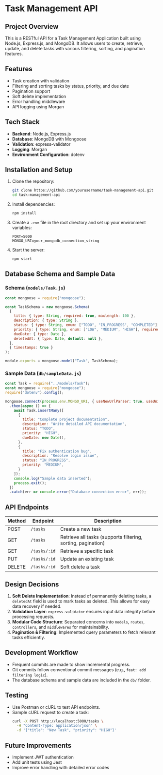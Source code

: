 # Task Management API

## Project Overview
This is a RESTful API for a Task Management Application built using Node.js, Express.js, and MongoDB. It allows users to create, retrieve, update, and delete tasks with various filtering, sorting, and pagination features.

## Features
- Task creation with validation
- Filtering and sorting tasks by status, priority, and due date
- Pagination support
- Soft delete implementation
- Error handling middleware
- API logging using Morgan

## Tech Stack
- **Backend**: Node.js, Express.js
- **Database**: MongoDB with Mongoose
- **Validation**: express-validator
- **Logging**: Morgan
- **Environment Configuration**: dotenv

## Installation and Setup
1. Clone the repository:
   ```bash
   git clone https://github.com/yourusername/task-management-api.git
   cd task-management-api
   ```
2. Install dependencies:
   ```bash
   npm install
   ```
3. Create a `.env` file in the root directory and set up your environment variables:
   ```env
   PORT=5000
   MONGO_URI=your_mongodb_connection_string
   ```
4. Start the server:
   ```bash
   npm start
   ```

## Database Schema and Sample Data
### Schema (`models/Task.js`)
```javascript
const mongoose = require("mongoose");

const TaskSchema = new mongoose.Schema(
  {
    title: { type: String, required: true, maxlength: 100 },
    description: { type: String },
    status: { type: String, enum: ["TODO", "IN_PROGRESS", "COMPLETED"], default: "TODO" },
    priority: { type: String, enum: ["LOW", "MEDIUM", "HIGH"], required: true },
    dueDate: { type: Date },
    deletedAt: { type: Date, default: null },
  },
  { timestamps: true }
);

module.exports = mongoose.model("Task", TaskSchema);
```

### Sample Data (`db/sampleData.js`)
```javascript
const Task = require("../models/Task");
const mongoose = require("mongoose");
require("dotenv").config();

mongoose.connect(process.env.MONGO_URI, { useNewUrlParser: true, useUnifiedTopology: true })
  .then(async () => {
    await Task.insertMany([
      {
        title: "Complete project documentation",
        description: "Write detailed API documentation",
        status: "TODO",
        priority: "HIGH",
        dueDate: new Date(),
      },
      {
        title: "Fix authentication bug",
        description: "Resolve login issue",
        status: "IN_PROGRESS",
        priority: "MEDIUM",
      }
    ]);
    console.log("Sample data inserted");
    process.exit();
  })
  .catch(err => console.error("Database connection error", err));
```

## API Endpoints
| Method | Endpoint        | Description |
|--------|---------------|-------------|
| POST   | `/tasks`       | Create a new task |
| GET    | `/tasks`       | Retrieve all tasks (supports filtering, sorting, pagination) |
| GET    | `/tasks/:id`   | Retrieve a specific task |
| PUT    | `/tasks/:id`   | Update an existing task |
| DELETE | `/tasks/:id`   | Soft delete a task |

## Design Decisions
1. **Soft Delete Implementation**: Instead of permanently deleting tasks, a `deletedAt` field is used to mark tasks as deleted. This allows for easy data recovery if needed.
2. **Validation Layer**: `express-validator` ensures input data integrity before processing requests.
3. **Modular Code Structure**: Separated concerns into `models`, `routes`, `controllers`, and `middlewares` for maintainability.
4. **Pagination & Filtering**: Implemented query parameters to fetch relevant tasks efficiently.

## Development Workflow
- Frequent commits are made to show incremental progress.
- Git commits follow conventional commit messages (e.g., `feat: add filtering logic`).
- The database schema and sample data are included in the `db/` folder.

## Testing
- Use Postman or cURL to test API endpoints.
- Sample cURL request to create a task:
  ```bash
  curl -X POST http://localhost:5000/tasks \
    -H "Content-Type: application/json" \
    -d '{"title": "New Task", "priority": "HIGH"}'
  ```

## Future Improvements
- Implement JWT authentication
- Add unit tests using Jest
- Improve error handling with detailed error codes



